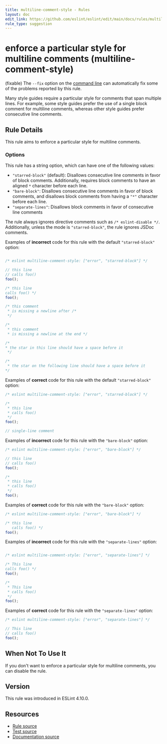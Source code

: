 ```yaml
---
title: multiline-comment-style - Rules
layout: doc
edit_link: https://github.com/eslint/eslint/edit/main/docs/rules/multiline-comment-style.md
rule_type: suggestion
---
```

<!-- Note: No pull requests accepted for this file. See README.md in the root directory for details. -->

# enforce a particular style for multiline comments (multiline-comment-style)

(fixable) The `--fix` option on the [command line](../user-guide/command-line-interface#fixing-problems) can automatically fix some of the problems reported by this rule.

Many style guides require a particular style for comments that span multiple lines. For example, some style guides prefer the use of a single block comment for multiline comments, whereas other style guides prefer consecutive line comments.

## Rule Details

This rule aims to enforce a particular style for multiline comments.

### Options

This rule has a string option, which can have one of the following values:

* `"starred-block"` (default): Disallows consecutive line comments in favor of block comments. Additionally, requires block comments to have an aligned `*` character before each line.
* `"bare-block"`: Disallows consecutive line comments in favor of block comments, and disallows block comments from having a `"*"` character before each line.
* `"separate-lines"`: Disallows block comments in favor of consecutive line comments

The rule always ignores directive comments such as `/* eslint-disable */`. Additionally, unless the mode is `"starred-block"`, the rule ignores JSDoc comments.

Examples of **incorrect** code for this rule with the default `"starred-block"` option:

```js

/* eslint multiline-comment-style: ["error", "starred-block"] */

// this line
// calls foo()
foo();

/* this line
calls foo() */
foo();

/* this comment
 * is missing a newline after /*
 */

/*
 * this comment
 * is missing a newline at the end */

/*
* the star in this line should have a space before it
 */

/*
 * the star on the following line should have a space before it
*/

```

Examples of **correct** code for this rule with the default `"starred-block"` option:

```js
/* eslint multiline-comment-style: ["error", "starred-block"] */

/*
 * this line
 * calls foo()
 */
foo();

// single-line comment
```

Examples of **incorrect** code for this rule with the `"bare-block"` option:

```js
/* eslint multiline-comment-style: ["error", "bare-block"] */

// this line
// calls foo()
foo();

/*
 * this line
 * calls foo()
 */
foo();
```

Examples of **correct** code for this rule with the `"bare-block"` option:

```js
/* eslint multiline-comment-style: ["error", "bare-block"] */

/* this line
   calls foo() */
foo();
```

Examples of **incorrect** code for this rule with the `"separate-lines"` option:

```js

/* eslint multiline-comment-style: ["error", "separate-lines"] */

/* This line
calls foo() */
foo();

/*
 * This line
 * calls foo()
 */
foo();

```

Examples of **correct** code for this rule with the `"separate-lines"` option:

```js
/* eslint multiline-comment-style: ["error", "separate-lines"] */

// This line
// calls foo()
foo();


```

## When Not To Use It

If you don't want to enforce a particular style for multiline comments, you can disable the rule.

## Version

This rule was introduced in ESLint 4.10.0.

## Resources

* [Rule source](https://github.com/eslint/eslint/tree/HEAD/lib/rules/multiline-comment-style.js)
* [Test source](https://github.com/eslint/eslint/tree/HEAD/tests/lib/rules/multiline-comment-style.js)
* [Documentation source](https://github.com/eslint/eslint/tree/HEAD/docs/rules/multiline-comment-style.md)
